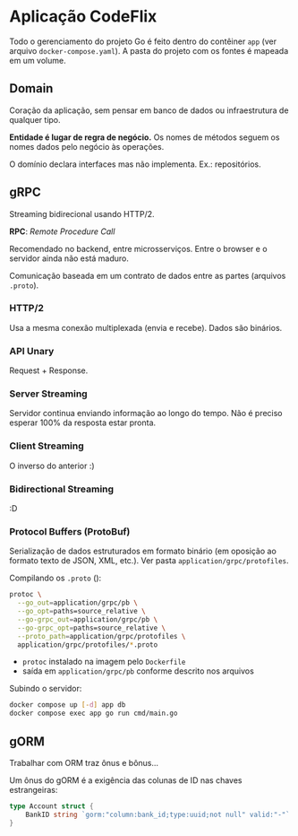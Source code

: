 # Aplicação CodeFlix

Todo o gerenciamento do projeto Go é feito dentro do contêiner `app` (ver arquivo `docker-compose.yaml`). A pasta do projeto com os fontes é mapeada em um volume.

## Domain

Coração da aplicação, sem pensar em banco de dados ou infraestrutura de qualquer tipo.

**Entidade é lugar de regra de negócio.** Os nomes de métodos seguem os nomes dados pelo negócio às operações.

O domínio declara interfaces mas não implementa. Ex.: repositórios.

## gRPC

Streaming bidirecional usando HTTP/2.

**RPC**: _Remote Procedure Call_

Recomendado no backend, entre microsserviços. Entre o browser e o servidor ainda não está maduro.

Comunicação baseada em um contrato de dados entre as partes (arquivos `.proto`).

### HTTP/2

Usa a mesma conexão multiplexada (envia e recebe). Dados são binários.

### API Unary

Request + Response.

### Server Streaming

Servidor continua enviando informação ao longo do tempo. Não é preciso esperar 100% da resposta estar pronta.

### Client Streaming

O inverso do anterior :)

### Bidirectional Streaming

:D


### Protocol Buffers (ProtoBuf)

Serialização de dados estruturados em formato binário (em oposição ao formato texto de JSON, XML, etc.). Ver pasta `application/grpc/protofiles`.

Compilando os `.proto` ():

```bash
protoc \
  --go_out=application/grpc/pb \
  --go_opt=paths=source_relative \
  --go-grpc_out=application/grpc/pb \
  --go-grpc_opt=paths=source_relative \
  --proto_path=application/grpc/protofiles \
  application/grpc/protofiles/*.proto
```

* `protoc` instalado na imagem pelo `Dockerfile`
* saída em `application/grpc/pb` conforme descrito nos arquivos

Subindo o servidor:

```bash
docker compose up [-d] app db
docker compose exec app go run cmd/main.go
```

## gORM

Trabalhar com ORM traz ônus e bônus...

Um ônus do gORM é a exigência das colunas de ID nas chaves estrangeiras:

```go
type Account struct {
	BankID string `gorm:"column:bank_id;type:uuid;not null" valid:"-"`
}
```

